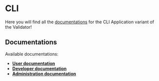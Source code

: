 # CLI

Here you will find all the [documentations](../../index.md#documentation) for the CLI Application variant of the Validator!

## Documentations

Available documentations:
- **[User documentation](user/index.md)**
- **[Developer documentation](developer/index.md)**
- **[Administration documentation](administration/index.md)**